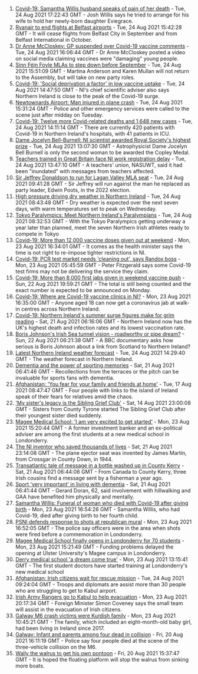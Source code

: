 1. [Covid-19: Samantha Willis husband speaks of pain of her death](https://www.bbc.co.uk/news/uk-northern-ireland-58320859?at_medium=RSS&at_campaign=KARANGA) - Tue, 24 Aug 2021 17:22:43 GMT - Josh Willis says he tried to arrange for his wife to hold her newly-born daughter Eviegrace.
2. [Ryanair to end flights at Belfast airports](https://www.bbc.co.uk/news/uk-northern-ireland-58315594?at_medium=RSS&at_campaign=KARANGA) - Tue, 24 Aug 2021 15:42:28 GMT - It will cease flights from Belfast City in September and from Belfast International in October.
3. [Dr Anne McCloskey: GP suspended over Covid-19 vaccine comments](https://www.bbc.co.uk/news/uk-northern-ireland-foyle-west-58315530?at_medium=RSS&at_campaign=KARANGA) - Tue, 24 Aug 2021 16:06:44 GMT - Dr Anne McCloskey posted a video on social media claiming vaccines were "damaging" young people.
4. [Sinn Féin Foyle MLAs to step down before September](https://www.bbc.co.uk/news/uk-northern-ireland-foyle-west-58321830?at_medium=RSS&at_campaign=KARANGA) - Tue, 24 Aug 2021 15:51:09 GMT - Martina Anderson and Karen Mullan will not return to the Assembly, but will take on new party roles.
5. [Covid-19: 'Social deprivation a factor' in low vaccine uptake](https://www.bbc.co.uk/news/uk-northern-ireland-58314388?at_medium=RSS&at_campaign=KARANGA) - Tue, 24 Aug 2021 14:47:50 GMT - NI's chief scientific adviser also says Northern Ireland is close to the peak of the Covid-19 surge.
6. [Newtownards Airport: Man injured in plane crash](https://www.bbc.co.uk/news/uk-northern-ireland-58320041?at_medium=RSS&at_campaign=KARANGA) - Tue, 24 Aug 2021 15:31:24 GMT - Police and other emergency services were called to the scene just after midday on Tuesday.
7. [Covid-19: Twelve more Covid-related deaths and 1,648 new cases](https://www.bbc.co.uk/news/uk-northern-ireland-58320858?at_medium=RSS&at_campaign=KARANGA) - Tue, 24 Aug 2021 14:11:14 GMT - There are currently 420 patients with Covid-19 in Northern Ireland's hospitals, with 41 patients in ICU.
8. [Dame Jocelyn Bell-Burnell: NI scientist awarded Royal Society's highest prize](https://www.bbc.co.uk/news/uk-northern-ireland-58318024?at_medium=RSS&at_campaign=KARANGA) - Tue, 24 Aug 2021 13:07:30 GMT - Astrophysicist Dame Jocelyn Bell Burnell is only the second woman to be awarded the Copley Medal.
9. [Teachers trained in Great Britain face NI work registration delay](https://www.bbc.co.uk/news/uk-northern-ireland-58314387?at_medium=RSS&at_campaign=KARANGA) - Tue, 24 Aug 2021 13:47:10 GMT - A teachers' union, NASUWT, said it had been "inundated" with messages from teachers affected.
10. [Sir Jeffrey Donaldson to run for Lagan Valley MLA seat](https://www.bbc.co.uk/news/uk-northern-ireland-58316753?at_medium=RSS&at_campaign=KARANGA) - Tue, 24 Aug 2021 09:41:28 GMT - Sir Jeffrey will run against the man he replaced as party leader, Edwin Poots, in the 2022 election.
11. [High pressure driving dry weather in Northern Ireland](https://www.bbc.co.uk/news/uk-northern-ireland-58315590?at_medium=RSS&at_campaign=KARANGA) - Tue, 24 Aug 2021 08:43:48 GMT - Dry weather is expected over the next seven days, with warm temperatures set to peak on Wednesday.
12. [Tokyo Paralympics: Meet Northern Ireland's Paralympians](https://www.bbc.co.uk/sport/disability-sport/58309324?at_medium=RSS&at_campaign=KARANGA) - Tue, 24 Aug 2021 08:32:53 GMT - With the Tokyo Paralympics getting underway a year later than planned, meet the seven Northern Irish athletes ready to compete in Tokyo
13. [Covid-19: More than 12,000 vaccine doses given out at weekend](https://www.bbc.co.uk/news/uk-northern-ireland-58300969?at_medium=RSS&at_campaign=KARANGA) - Mon, 23 Aug 2021 16:34:01 GMT - It comes as the health minister says the time is not right to re-impose tighter restrictions in NI.
14. [Covid-19: PCR test market needs 'cleaning out', says Randox boss](https://www.bbc.co.uk/news/uk-northern-ireland-58298467?at_medium=RSS&at_campaign=KARANGA) - Mon, 23 Aug 2021 05:45:59 GMT - Peter Fitzgerald says some Covid-19 test firms may not be delivering the service they claim.
15. [Covid-19: More than 8,000 first jabs given in weekend vaccine push](https://www.bbc.co.uk/news/uk-northern-ireland-58294894?at_medium=RSS&at_campaign=KARANGA) - Sun, 22 Aug 2021 19:59:21 GMT - The total is still being counted and the exact number is expected to be announced on Monday.
16. [Covid-19: Where are Covid-19 vaccine clinics in NI?](https://www.bbc.co.uk/news/uk-northern-ireland-57863840?at_medium=RSS&at_campaign=KARANGA) - Mon, 23 Aug 2021 16:35:00 GMT - Anyone aged 18 can now get a coronavirus jab at walk-in centres across Northern Ireland.
17. [Covid-19: Northern Ireland's summer surge figures make for grim reading](https://www.bbc.co.uk/news/uk-northern-ireland-58286351?at_medium=RSS&at_campaign=KARANGA) - Sat, 21 Aug 2021 06:16:06 GMT - Northern Ireland now has the UK's highest death and infection rates and its lowest vaccination rate.
18. [Boris Johnson's Irish Sea tunnel vision - roadworthy or pipe dream?](https://www.bbc.co.uk/news/uk-northern-ireland-58269437?at_medium=RSS&at_campaign=KARANGA) - Sun, 22 Aug 2021 06:21:38 GMT - A BBC documentary asks how serious is Boris Johnson about a link from Scotland to Northern Ireland?
19. [Latest Northern Ireland weather forecast](https://www.bbc.co.uk/news/uk-northern-ireland-26018439?at_medium=RSS&at_campaign=KARANGA) - Tue, 24 Aug 2021 14:29:40 GMT - The weather forecast in Northern Ireland.
20. [Dementia and the power of sporting memories](https://www.bbc.co.uk/news/uk-northern-ireland-57667387?at_medium=RSS&at_campaign=KARANGA) - Sat, 21 Aug 2021 06:41:46 GMT - Recollections from the terraces or the pitch can be invaluable for sports fans with dementia.
21. [Afghanistan: 'You fear for your family and friends at home'](https://www.bbc.co.uk/news/uk-northern-ireland-58241343?at_medium=RSS&at_campaign=KARANGA) - Tue, 17 Aug 2021 08:47:47 GMT - Four people with links to the island of Ireland speak of their fears for relatives amid the chaos.
22. ['My sister's legacy is the Sibling Grief Club'](https://www.bbc.co.uk/news/uk-northern-ireland-58175239?at_medium=RSS&at_campaign=KARANGA) - Sat, 14 Aug 2021 23:00:08 GMT - Sisters from County Tyrone started The Sibling Grief Club after their youngest sister died suddenly.
23. [Magee Medical School: 'I am very excited to get started'](https://www.bbc.co.uk/news/uk-northern-ireland-58310001?at_medium=RSS&at_campaign=KARANGA) - Mon, 23 Aug 2021 15:20:44 GMT - A former investment banker and an ex-political adviser are among the first students at a new medical school in Londonderry.
24. [The NI inventor who saved thousands of lives](https://www.bbc.co.uk/news/uk-northern-ireland-58274204?at_medium=RSS&at_campaign=KARANGA) - Sat, 21 Aug 2021 23:14:08 GMT - The plane ejector seat was invented by James Martin, from Crossgar in County Down, in 1944.
25. [Transatlantic tale of message in a bottle washed up in County Kerry](https://www.bbc.co.uk/news/uk-northern-ireland-58281557?at_medium=RSS&at_campaign=KARANGA) - Sat, 21 Aug 2021 06:44:08 GMT - From Canada to County Kerry, three Irish cousins find a message sent by a fisherman a year ago.
26. [Sport 'very important' in living with dementia](https://www.bbc.co.uk/news/uk-northern-ireland-58279336?at_medium=RSS&at_campaign=KARANGA) - Sat, 21 Aug 2021 06:41:44 GMT - Gerard Doran, 62, said involvement with hillwalking and GAA have benefited him physically and mentally.
27. [Samantha Willis: Funeral of woman who died with Covid-19 after giving birth](https://www.bbc.co.uk/news/uk-northern-ireland-58309750?at_medium=RSS&at_campaign=KARANGA) - Mon, 23 Aug 2021 16:54:26 GMT - Samantha Willis, who had Covid-19, died after giving birth to her fourth child.
28. [PSNI defends response to shots at republican mural](https://www.bbc.co.uk/news/uk-northern-ireland-foyle-west-58308370?at_medium=RSS&at_campaign=KARANGA) - Mon, 23 Aug 2021 16:52:05 GMT - The police say officers were in the area when shots were fired before a commemoration in Londonderry.
29. [Magee Medical School finally opens in Londonderry for 70 students](https://www.bbc.co.uk/news/uk-northern-ireland-58300292?at_medium=RSS&at_campaign=KARANGA) - Mon, 23 Aug 2021 15:21:49 GMT - Funding problems delayed the opening at Ulster University's Magee campus in Londonderry.
30. [Derry medical school 'a dream come true'](https://www.bbc.co.uk/news/uk-northern-ireland-foyle-west-58286006?at_medium=RSS&at_campaign=KARANGA) - Mon, 23 Aug 2021 13:15:41 GMT - The first student doctors have started training at Londonderry's new medical school
31. [Afghanistan: Irish citizens wait for rescue mission](https://www.bbc.co.uk/news/world-europe-58314977?at_medium=RSS&at_campaign=KARANGA) - Tue, 24 Aug 2021 09:24:04 GMT - Troops and diplomats are assist more than 30 people who are struggling to get to Kabul airport.
32. [Irish Army Rangers go to Kabul to help evacuation](https://www.bbc.co.uk/news/world-europe-58309751?at_medium=RSS&at_campaign=KARANGA) - Mon, 23 Aug 2021 20:17:34 GMT - Foreign Minister Simon Coveney says the small team will assist in the evacuation of Irish citizens.
33. [Galway M6 crash victims were Kurdish family](https://www.bbc.co.uk/news/world-europe-58304362?at_medium=RSS&at_campaign=KARANGA) - Mon, 23 Aug 2021 10:45:21 GMT - The family, which included an eight-month-old baby girl, had been living in Ireland since 2017.
34. [Galway: Infant and parents among four dead in collision](https://www.bbc.co.uk/news/world-europe-58279482?at_medium=RSS&at_campaign=KARANGA) - Fri, 20 Aug 2021 16:11:19 GMT - Police say four people died at the scene of the three-vehicle collision on the M6.
35. [Wally the walrus to get his own pontoon](https://www.bbc.co.uk/news/world-europe-58279480?at_medium=RSS&at_campaign=KARANGA) - Fri, 20 Aug 2021 15:37:47 GMT - It is hoped the floating platform will stop the walrus from sinking more boats.
